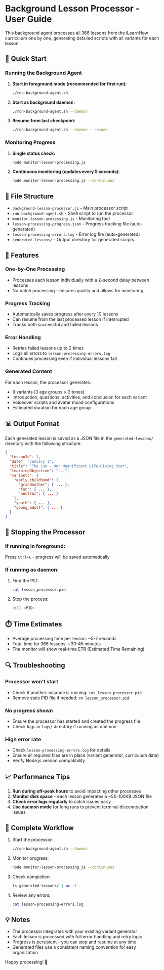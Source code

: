 # Background Lesson Processor - User Guide

This background agent processes all 366 lessons from the iLearnHow curriculum one by one, generating detailed scripts with all variants for each lesson.

## 🚀 Quick Start

### Running the Background Agent

1. **Start in foreground mode (recommended for first run):**
   ```bash
   ./run-background-agent.sh
   ```

2. **Start as background daemon:**
   ```bash
   ./run-background-agent.sh --daemon
   ```

3. **Resume from last checkpoint:**
   ```bash
   ./run-background-agent.sh --daemon --resume
   ```

### Monitoring Progress

1. **Single status check:**
   ```bash
   node monitor-lesson-processing.js
   ```

2. **Continuous monitoring (updates every 5 seconds):**
   ```bash
   node monitor-lesson-processing.js --continuous
   ```

## 📁 File Structure

- `background-lesson-processor.js` - Main processor script
- `run-background-agent.sh` - Shell script to run the processor
- `monitor-lesson-processing.js` - Monitoring tool
- `lesson-processing-progress.json` - Progress tracking file (auto-generated)
- `lesson-processing-errors.log` - Error log file (auto-generated)
- `generated-lessons/` - Output directory for generated scripts

## 🔧 Features

### One-by-One Processing
- Processes each lesson individually with a 2-second delay between lessons
- No batch processing - ensures quality and allows for monitoring

### Progress Tracking
- Automatically saves progress after every 10 lessons
- Can resume from the last processed lesson if interrupted
- Tracks both successful and failed lessons

### Error Handling
- Retries failed lessons up to 3 times
- Logs all errors to `lesson-processing-errors.log`
- Continues processing even if individual lessons fail

### Generated Content
For each lesson, the processor generates:
- 9 variants (3 age groups × 3 tones)
- Introduction, questions, activities, and conclusion for each variant
- Voiceover scripts and avatar mood configurations
- Estimated duration for each age group

## 📊 Output Format

Each generated lesson is saved as a JSON file in the `generated-lessons/` directory with the following structure:

```json
{
  "lessonId": 1,
  "date": "January 1",
  "title": "The Sun - Our Magnificent Life-Giving Star",
  "learningObjective": "...",
  "variants": {
    "early_childhood": {
      "grandmother": { ... },
      "fun": { ... },
      "neutral": { ... }
    },
    "youth": { ... },
    "young_adult": { ... }
  }
}
```

## 🛑 Stopping the Processor

### If running in foreground:
Press `Ctrl+C` - progress will be saved automatically

### If running as daemon:
1. Find the PID:
   ```bash
   cat lesson_processor.pid
   ```

2. Stop the process:
   ```bash
   kill <PID>
   ```

## ⏱️ Time Estimates

- Average processing time per lesson: ~5-7 seconds
- Total time for 366 lessons: ~30-45 minutes
- The monitor will show real-time ETR (Estimated Time Remaining)

## 🔍 Troubleshooting

### Processor won't start
- Check if another instance is running: `cat lesson_processor.pid`
- Remove stale PID file if needed: `rm lesson_processor.pid`

### No progress shown
- Ensure the processor has started and created the progress file
- Check logs in `logs/` directory if running as daemon

### High error rate
- Check `lesson-processing-errors.log` for details
- Ensure all required files are in place (variant generator, curriculum data)
- Verify Node.js version compatibility

## 📈 Performance Tips

1. **Run during off-peak hours** to avoid impacting other processes
2. **Monitor disk space** - each lesson generates a ~50-100KB JSON file
3. **Check error logs regularly** to catch issues early
4. **Use daemon mode** for long runs to prevent terminal disconnection issues

## 🎯 Complete Workflow

1. Start the processor:
   ```bash
   ./run-background-agent.sh --daemon
   ```

2. Monitor progress:
   ```bash
   node monitor-lesson-processing.js --continuous
   ```

3. Check completion:
   ```bash
   ls generated-lessons/ | wc -l
   ```

4. Review any errors:
   ```bash
   cat lesson-processing-errors.log
   ```

## 💡 Notes

- The processor integrates with your existing variant generator
- Each lesson is processed with full error handling and retry logic
- Progress is persistent - you can stop and resume at any time
- Generated files use a consistent naming convention for easy organization

Happy processing! 🎉